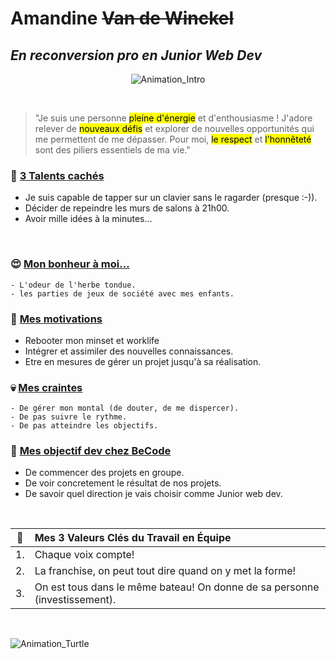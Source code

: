 # Amandine ~~Van de Winckel~~
## _En reconversion pro en Junior Web Dev_


<p align="center">
  <img src="https://media2.giphy.com/media/v1.Y2lkPTc5MGI3NjExY2x0cXY3ZnliZ2k5c3EwOHU1dXU5dndjb2hiOHZmZjJkbWRwNjVmMyZlcD12MV9pbnRlcm5hbF9naWZfYnlfaWQmY3Q9Zw/pR7odqFEzs9B2gtYyg/giphy.gif" alt="Animation_Intro">
</p>

<br>

>"Je suis une personne <mark>pleine d'énergie</mark> et d'enthousiasme ! J'adore relever de <mark>nouveaux défis</mark> et explorer de nouvelles opportunités qui me permettent de me dépasser. Pour moi, <mark>le respect</mark> et <mark>l'honnêteté</mark> sont des piliers essentiels de ma vie."


 ### 🤫  **[3 Talents cachés](https://images.unsplash.com/photo-1534060256027-5c92d62cd83e?w=600&auto=format&fit=crop&q=60&ixlib=rb-4.0.3&ixid=M3wxMjA3fDB8MHxzZWFyY2h8MTB8fHRhbGVudCUyMGNhY2glQzMlQTl8ZW58MHx8MHx8fDA%3D)**

- Je suis capable de tapper sur un clavier sans le ragarder (presque :-)).
- Décider de repeindre les murs de salons à 21h00.
- Avoir mille idées à la minutes...

<br>

 ### 😍  **[Mon bonheur à moi...](https://images.unsplash.com/photo-1601011850287-43e30b7db748?q=80&w=1964&auto=format&fit=crop&ixlib=rb-4.0.3&ixid=M3wxMjA3fDB8MHxwaG90by1wYWdlfHx8fGVufDB8fHx8fA%3D%3D)**

```
- L'odeur de l'herbe tondue.
- les parties de jeux de société avec mes enfants.
```

 ### 🤩   **[Mes motivations](https://images.unsplash.com/photo-1552508744-1696d4464960?q=80&w=2070&auto=format&fit=crop&ixlib=rb-4.0.3&ixid=M3wxMjA3fDB8MHxwaG90by1wYWdlfHx8fGVufDB8fHx8fA%3D%3D)**

- Rebooter mon minset et worklife
- Intégrer et assimiler des nouvelles connaissances.
- Etre en mesures de gérer un projet jusqu'à sa réalisation.


 ### 💀  **[Mes craintes](https://virginiatkd.com/wp-content/uploads/fear.png)**
```
- De gérer mon montal (de douter, de me dispercer).
- De pas suivre le rythme.
- De pas atteindre les objectifs.
```


 ### 🤩   **[Mes objectif dev chez BeCode](https://images.unsplash.com/photo-1504805572947-34fad45aed93?q=80&w=2070&auto=format&fit=crop&ixlib=rb-4.0.3&ixid=M3wxMjA3fDB8MHxwaG90by1wYWdlfHx8fGVufDB8fHx8fA%3D%3D)**  
 
- De commencer des projets en groupe.
- De voir concretement le résultat de nos projets.
- De savoir quel direction je vais choisir comme Junior web dev.

<br>

| 💪   | Mes 3 Valeurs Clés du Travail en Équipe|
| :--:| :--------------|
| 1. | Chaque voix compte!|
| 2.| La franchise, on peut tout dire quand on y met la forme!|
| 3. | On est tous dans le même bateau! On donne de sa personne (investissement).|

<br>

![Animation_Turtle](https://media2.giphy.com/media/v1.Y2lkPTc5MGI3NjExdDV0cWk5dWs2MWJldjBmYmFzbjFkMHl6MDFjZDdjOWR2ZzhqZWtlZiZlcD12MV9pbnRlcm5hbF9naWZfYnlfaWQmY3Q9Zw/cMWJtZnQMBzW1ZO5tn/giphy.gif)

